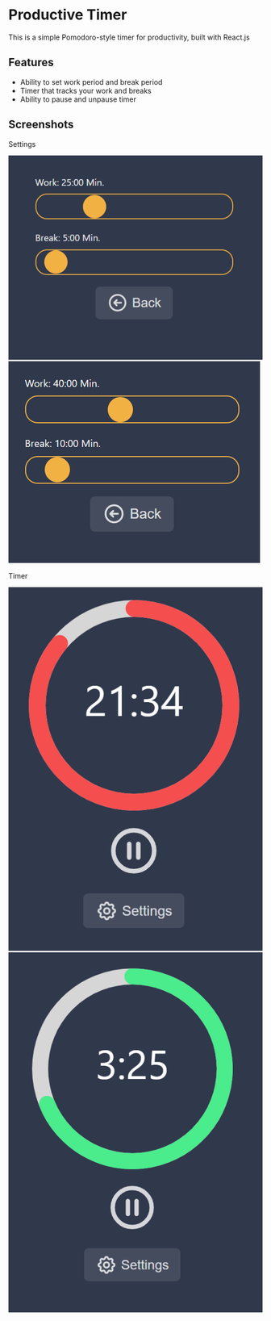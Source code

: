 # Productive Timer

This is a simple Pomodoro-style timer for productivity, built with React.js

## Features

- Ability to set work period and break period
- Timer that tracks your work and breaks 
- Ability to pause and unpause timer

## Screenshots
Settings

![Settings](images/Settings1.PNG)
![Settings](images/Settings2.PNG)

Timer

![Timer](images/Timer1.PNG)
![Timer](images/Timer2.PNG)
